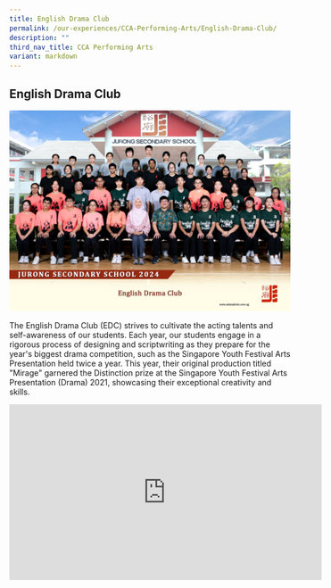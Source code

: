 ```yaml
---
title: English Drama Club
permalink: /our-experiences/CCA-Performing-Arts/English-Drama-Club/
description: ""
third_nav_title: CCA Performing Arts
variant: markdown
---
```

## English Drama Club
![EDC 2024](/images/english_drama_club_2.jpg)

The English Drama Club (EDC) strives to cultivate the acting talents and self-awareness of our students. Each year, our students engage in a rigorous process of designing and scriptwriting as they prepare for the year's biggest drama competition, such as the Singapore Youth Festival Arts Presentation held twice a year. This year, their original production titled "Mirage" garnered the Distinction prize at the Singapore Youth Festival Arts Presentation (Drama) 2021, showcasing their exceptional creativity and skills.

<iframe width="560" height="315" src="https://www.youtube.com/embed/FdZCmqZAuFU" title="YouTube video player" frameborder="0" allow="accelerometer; autoplay; clipboard-write; encrypted-media; gyroscope; picture-in-picture; web-share" allowfullscreen=""></iframe>